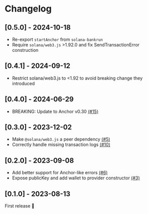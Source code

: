 # Changelog

## [0.5.0] - 2024-10-18

- Re-export `startAnchor` from `solana-bankrun`
- Require `solana/web3.js` >1.92.0 and fix SendTransactionError construction

## [0.4.1] - 2024-09-12

- Restrict solana/web3.js to <1.92 to avoid breaking change they introduced

## [0.4.0] - 2024-06-29

- BREAKING: Update to Anchor v0.30 [(#15)](https://github.com/kevinheavey/anchor-bankrun/pull/15)

## [0.3.0] - 2023-12-02

- Make `@solana/web3.js` a peer dependency [(#5)](https://github.com/kevinheavey/anchor-bankrun/pull/5)
- Correctly handle missing transaction logs [(#10)](https://github.com/kevinheavey/anchor-bankrun/pull/10)

## [0.2.0] - 2023-09-08

- Add better support for Anchor-like errors [(#6)](https://github.com/kevinheavey/anchor-bankrun/pull/6)
- Expose publicKey and add wallet to provider constructor [(#3)](https://github.com/kevinheavey/anchor-bankrun/pull/3)

## [0.1.0] - 2023-08-13

First release 🚀
